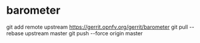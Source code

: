 # barometer

git add remote upstream https://gerrit.opnfv.org/gerrit/barometer
git pull --rebase upstream master
git push --force origin master
